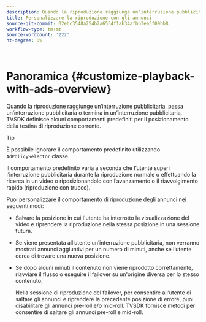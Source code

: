 ```yaml
---
description: Quando la riproduzione raggiunge un’interruzione pubblicitaria, passa un’interruzione pubblicitaria o termina in un’interruzione pubblicitaria, TVSDK definisce alcuni comportamenti predefiniti per il posizionamento della testina di riproduzione corrente.
title: Personalizzare la riproduzione con gli annunci
source-git-commit: 02ebc3548a254b2a6554f1ab34afbb3ea5f09bb8
workflow-type: tm+mt
source-wordcount: '222'
ht-degree: 0%

---
```


# Panoramica {#customize-playback-with-ads-overview}

Quando la riproduzione raggiunge un’interruzione pubblicitaria, passa un’interruzione pubblicitaria o termina in un’interruzione pubblicitaria, TVSDK definisce alcuni comportamenti predefiniti per il posizionamento della testina di riproduzione corrente.

>[!TIP]
>
>È possibile ignorare il comportamento predefinito utilizzando `AdPolicySelector` classe.

Il comportamento predefinito varia a seconda che l’utente superi l’interruzione pubblicitaria durante la riproduzione normale o effettuando la ricerca in un video o riposizionandolo con l’avanzamento o il riavvolgimento rapido (riproduzione con trucco).

Puoi personalizzare il comportamento di riproduzione degli annunci nei seguenti modi:

* Salvare la posizione in cui l&#39;utente ha interrotto la visualizzazione del video e riprendere la riproduzione nella stessa posizione in una sessione futura.
* Se viene presentata all’utente un’interruzione pubblicitaria, non verranno mostrati annunci aggiuntivi per un numero di minuti, anche se l’utente cerca di trovare una nuova posizione.
* Se dopo alcuni minuti il contenuto non viene riprodotto correttamente, riavviare il flusso o eseguire il failover su un&#39;origine diversa per lo stesso contenuto.

  Nella sessione di riproduzione del failover, per consentire all’utente di saltare gli annunci e riprendere la precedente posizione di errore, puoi disabilitare gli annunci pre-roll e/o mid-roll. TVSDK fornisce metodi per consentire di saltare gli annunci pre-roll e mid-roll.
